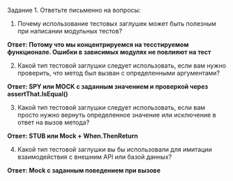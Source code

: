 Задание 1. Ответьте письменно на вопросы:

1)  Почему использование тестовых заглушек может быть полезным при написании модульных тестов?

**Ответ: Потому что мы концентрируемся на тесстируемом функционале. Ошибки в зависимых модулях не повлияют на тест** 

2) Какой тип тестовой заглушки следует использовать, если вам нужно проверить, что метод был вызван с определенными аргументами?

**Ответ: SPY или MOCK с заданным значением и проверкой через assertThat.IsEqual()**


3) Какой тип тестовой заглушки следует использовать, если вам просто нужно вернуть определенное значение или исключение в ответ на вызов метода?

**Ответ: STUB или Mock + When.ThenReturn**


4) Какой тип тестовой заглушки вы бы использовали для имитации  взаимодействия с внешним API или базой данных?

**Ответ: Mock с заданным поведением при вызове**
